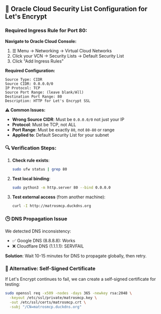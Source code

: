 ## 🔧 Oracle Cloud Security List Configuration for Let's Encrypt

### Required Ingress Rule for Port 80:

**Navigate to Oracle Cloud Console:**
1. ☰ Menu → Networking → Virtual Cloud Networks
2. Click your VCN → Security Lists → Default Security List
3. Click "Add Ingress Rules"

**Required Configuration:**
```
Source Type: CIDR
Source CIDR: 0.0.0.0/0
IP Protocol: TCP
Source Port Range: (leave blank/All)
Destination Port Range: 80
Description: HTTP for Let's Encrypt SSL
```

**⚠️ Common Issues:**
- **Wrong Source CIDR**: Must be `0.0.0.0/0` not just your IP
- **Protocol**: Must be TCP, not ALL
- **Port Range**: Must be exactly `80`, not `80-80` or range
- **Applied to**: Default Security List for your subnet

### 🔍 Verification Steps:

1. **Check rule exists**:
   ```bash
   sudo ufw status | grep 80
   ```

2. **Test local binding**:
   ```bash
   sudo python3 -m http.server 80 --bind 0.0.0.0
   ```

3. **Test external access** (from another machine):
   ```bash
   curl -I http://matrosmcp.duckdns.org
   ```

### 🕒 DNS Propagation Issue

We detected DNS inconsistency:
- ✅ Google DNS (8.8.8.8): Works
- ❌ Cloudflare DNS (1.1.1.1): SERVFAIL

**Solution**: Wait 10-15 minutes for DNS to propagate globally, then retry.

### 🚀 Alternative: Self-Signed Certificate

If Let's Encrypt continues to fail, we can create a self-signed certificate for testing:

```bash
sudo openssl req -x509 -nodes -days 365 -newkey rsa:2048 \
  -keyout /etc/ssl/private/matrosmcp.key \
  -out /etc/ssl/certs/matrosmcp.crt \
  -subj "/CN=matrosmcp.duckdns.org"
```